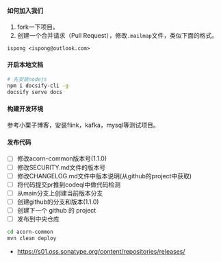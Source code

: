 #### 如何加入我们

1. fork一下项目。
2. 创建一个合并请求（Pull Request），修改`.mailmap`文件，类似下面的格式。

```text
ispong <ispong@outlook.com>
```

#### 开启本地文档

```bash
# 先安装nodejs
npm i docsify-cli -g
docsify serve docs
```

#### 构建开发环境

参考小栗子博客，安装flink，kafka，mysql等测试项目。

#### 发布代码

- [ ] 修改acorn-common版本号(1.1.0)
- [ ] 修改SECURITY.md文件的版本号
- [ ] 修改CHANGELOG.md文件中版本说明(从github的project中获取)
- [ ] 将代码提交pr推到codeql中做代码检测
- [ ] 从main分支上创建当前版本分支
- [ ] 创建github的分支和版本(1.1.0)
- [ ] 创建下一个 github 的 project
- [ ] 发布到中央仓库
 
```bash
cd acorn-common
mvn clean deploy
```

- https://s01.oss.sonatype.org/content/repositories/releases/
